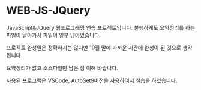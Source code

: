 # WEB-JS-JQuery

JavaScript&JQuery 웹프로그래밍 연습 프로젝트입니다.
불행하게도 요약정리를 하는 파일이 날아가서 파일이 일부 남아있습니다.

프로젝트 완성일은 정확하지는 않지만 10월 말에 가까운 시간에 완성이 된 것으로 생각됩니다.

요약정리가 없고 소스파일만 남은 점 이해 바랍니다.

사용된 프로그램은 VSCode, AutoSet9버전을 사용하여서 실습을 하였습니다.
